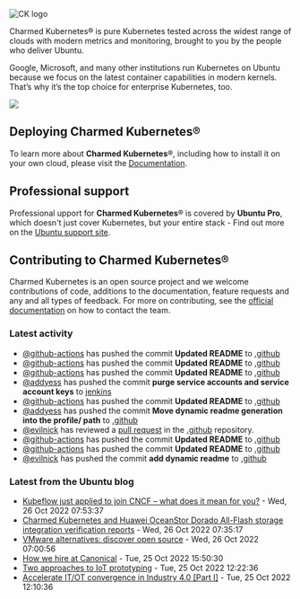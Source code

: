 ![CK logo](https://assets.ubuntu.com/v1/451d4cf4-Charmed+Kubernetes_RGB_onWhite_2022.svg)

Charmed Kubernetes® is pure Kubernetes tested across the widest range of clouds with modern metrics and monitoring, brought to you by the people who deliver Ubuntu.

Google, Microsoft, and many other institutions run Kubernetes on Ubuntu because we focus on the latest container capabilities in modern kernels. That’s why it’s the top choice for enterprise Kubernetes, too.

![](https://assets.ubuntu.com/v1/843c77b6-juju-at-a-glace.svg)

## Deploying Charmed Kubernetes®

To learn more about **Charmed Kubernetes**®, including how to install it on your own cloud, please visit the [Documentation][docs].

## Professional support

Professional upport for **Charmed Kubernetes**® is covered by **Ubuntu Pro**, which doesn't just cover Kubernetes, but your entire stack - Find out more on the [Ubuntu support site](https://ubuntu.com/support).

## Contributing to Charmed Kubernetes®

Charmed Kubernetes is an open source project and we welcome contributions of code, additions to the documentation, feature requests and any and all types of feedback. For more on contributing, see the [official documentation][get-in-touch] on how to contact the team.

<!-- LINKS -->
[docs]: https://ubuntu.com/kubernetes/docs
[get-in-touch]: https://ubuntu.com/kubernetes/docs/get-in-touch

### Latest activity

<!-- activity starts -->
 - [@github-actions](https://github.com/github-actions[bot]) has pushed the commit **Updated README** to [.github](https://github.com/charmed-kubernetes/.github)
 - [@github-actions](https://github.com/github-actions[bot]) has pushed the commit **Updated README** to [.github](https://github.com/charmed-kubernetes/.github)
 - [@github-actions](https://github.com/github-actions[bot]) has pushed the commit **Updated README** to [.github](https://github.com/charmed-kubernetes/.github)
 - [@addyess](https://github.com/addyess) has pushed the commit **purge service accounts and service account keys** to [jenkins](https://github.com/charmed-kubernetes/jenkins)
 - [@github-actions](https://github.com/github-actions[bot]) has pushed the commit **Updated README** to [.github](https://github.com/charmed-kubernetes/.github)
 - [@addyess](https://github.com/addyess) has pushed the commit **Move dynamic readme generation into the profile/ path** to [.github](https://github.com/charmed-kubernetes/.github)
 - [@evilnick](https://github.com/evilnick) has reviewed a [pull request](https://github.com/charmed-kubernetes/.github/pull/5) in the [.github](https://github.com/charmed-kubernetes/.github) repository.
 - [@github-actions](https://github.com/github-actions[bot]) has pushed the commit **Updated README** to [.github](https://github.com/charmed-kubernetes/.github)
 - [@github-actions](https://github.com/github-actions[bot]) has pushed the commit **Updated README** to [.github](https://github.com/charmed-kubernetes/.github)
 - [@evilnick](https://github.com/evilnick) has pushed the commit **add dynamic readme** to [.github](https://github.com/charmed-kubernetes/.github)
<!-- activity ends -->

<!-- roadmap starts -->

<!-- roadmap ends -->

### Latest from the Ubuntu blog

<!-- blog starts -->
* [Kubeflow just applied to join CNCF &#8211; what does it mean for you?](https://ubuntu.com//blog/kubeflow-applied-join-cncf) - Wed, 26 Oct 2022 07:53:37 
* [Charmed Kubernetes and Huawei OceanStor Dorado All-Flash storage integration verification reports](https://ubuntu.com//blog/charmed-kubernetes-and-huawei-oceanstor-dorado-all-flash-storage-integration-verification-reports) - Wed, 26 Oct 2022 07:35:17 
* [VMware alternatives: discover open source](https://ubuntu.com//blog/vmware-alternatives) - Wed, 26 Oct 2022 07:00:56 
* [How we hire at Canonical](https://ubuntu.com//blog/how-we-hire-at-canonical) - Tue, 25 Oct 2022 15:50:30 
* [Two approaches to IoT prototyping](https://ubuntu.com//blog/two-approaches-to-iot-prototyping) - Tue, 25 Oct 2022 12:22:36 
* [Accelerate IT/OT convergence in Industry 4.0 [Part I]](https://ubuntu.com//blog/industry-4) - Tue, 25 Oct 2022 12:10:36 
<!-- blog ends -->
